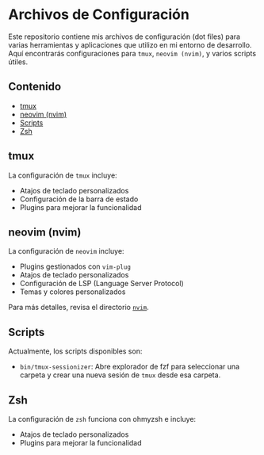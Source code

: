 # Archivos de Configuración

Este repositorio contiene mis archivos de configuración (dot files) para varias herramientas y aplicaciones que utilizo en mi entorno de desarrollo. Aquí encontrarás configuraciones para `tmux`, `neovim (nvim)`, y varios scripts útiles.

## Contenido

- [tmux](#tmux)
- [neovim (nvim)](#neovim-nvim)
- [Scripts](#scripts)
- [Zsh](#zsh)

## tmux

La configuración de `tmux` incluye:

- Atajos de teclado personalizados
- Configuración de la barra de estado
- Plugins para mejorar la funcionalidad

## neovim (nvim)

La configuración de `neovim` incluye:

- Plugins gestionados con `vim-plug`
- Atajos de teclado personalizados
- Configuración de LSP (Language Server Protocol)
- Temas y colores personalizados

Para más detalles, revisa el directorio [`nvim`](./nvim).

## Scripts

Actualmente, los scripts disponibles son:

- `bin/tmux-sessionizer`: Abre explorador de fzf para seleccionar una carpeta y crear una nueva sesión de `tmux` desde esa carpeta.

## Zsh

La configuración de `zsh` funciona con ohmyzsh e incluye:

- Atajos de teclado personalizados
- Plugins para mejorar la funcionalidad
